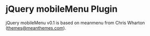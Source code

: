jQuery mobileMenu Plugin
========================

jQuery mobileMenu v0.1 is based on meanmenu from Chris Wharton (themes@meanthemes.com).